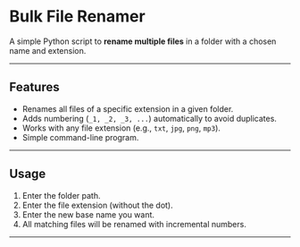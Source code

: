 # Bulk File Renamer

A simple Python script to **rename multiple files** in a folder with a chosen name and extension.

---

## Features
- Renames all files of a specific extension in a given folder.
- Adds numbering (`_1, _2, _3, ...`) automatically to avoid duplicates.
- Works with any file extension (e.g., `txt`, `jpg`, `png`, `mp3`).
- Simple command-line program.

---

## Usage
1. Enter the folder path.
2. Enter the file extension (without the dot).
3. Enter the new base name you want.
4. All matching files will be renamed with incremental numbers.

---